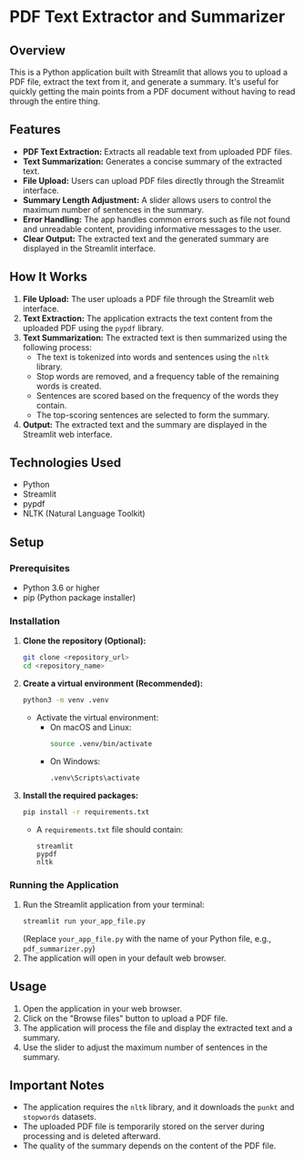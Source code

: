 # PDF Text Extractor and Summarizer

## Overview

This is a Python application built with Streamlit that allows you to upload a PDF file, extract the text from it, and generate a summary. It's useful for quickly getting the main points from a PDF document without having to read through the entire thing.

## Features

* **PDF Text Extraction:** Extracts all readable text from uploaded PDF files.
* **Text Summarization:** Generates a concise summary of the extracted text.
* **File Upload:** Users can upload PDF files directly through the Streamlit interface.
* **Summary Length Adjustment:** A slider allows users to control the maximum number of sentences in the summary.
* **Error Handling:** The app handles common errors such as file not found and unreadable content, providing informative messages to the user.
* **Clear Output:** The extracted text and the generated summary are displayed in the Streamlit interface.

## How It Works

1.  **File Upload:** The user uploads a PDF file through the Streamlit web interface.
2.  **Text Extraction:** The application extracts the text content from the uploaded PDF using the `pypdf` library.
3.  **Text Summarization:** The extracted text is then summarized using the following process:
    * The text is tokenized into words and sentences using the `nltk` library.
    * Stop words are removed, and a frequency table of the remaining words is created.
    * Sentences are scored based on the frequency of the words they contain.
    * The top-scoring sentences are selected to form the summary.
4.  **Output:** The extracted text and the summary are displayed in the Streamlit web interface.

## Technologies Used

* Python
* Streamlit
* pypdf
* NLTK (Natural Language Toolkit)

## Setup

### Prerequisites

* Python 3.6 or higher 
* pip (Python package installer)

### Installation

1.  **Clone the repository (Optional):**
    ```bash
    git clone <repository_url>
    cd <repository_name>
    ```
2.  **Create a virtual environment (Recommended):**
    ```bash
    python3 -m venv .venv
    ```
    * Activate the virtual environment:
        * On macOS and Linux:
            ```bash
            source .venv/bin/activate
            ```
        * On Windows:
            ```bash
            .venv\Scripts\activate
            ```
3.  **Install the required packages:**
    ```bash
    pip install -r requirements.txt
    ```
    * A `requirements.txt` file should contain:
        ```
        streamlit
        pypdf
        nltk
        ```

### Running the Application

1.  Run the Streamlit application from your terminal:
    ```bash
    streamlit run your_app_file.py
    ```
    (Replace `your_app_file.py` with the name of your Python file, e.g., `pdf_summarizer.py`)
2.  The application will open in your default web browser.

## Usage

1.  Open the application in your web browser.
2.  Click on the "Browse files" button to upload a PDF file.
3.  The application will process the file and display the extracted text and a summary.
4.  Use the slider to adjust the maximum number of sentences in the summary.

##  Important Notes

* The application requires the `nltk` library, and it downloads the `punkt` and `stopwords` datasets.
* The uploaded PDF file is temporarily stored on the server during processing and is deleted afterward.
* The quality of the summary depends on the content of the PDF file.
